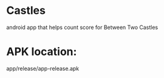 # Castles
android app that helps count score for Between Two Castles



# APK location:
app/release/app-release.apk
